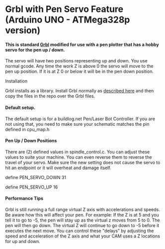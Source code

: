 # Grbl with Pen Servo Feature (Arduino UNO - ATMega328p version)

#### This is standard [Grbl](https://github.com/gnea/grbl) modified for use with a pen plotter that has a hobby servo for the pen up / down.

The servo will have two positions representing up and down. You use normal gcode. Any time the work Z is above 0 the servo will move to the pen up position. If it is at Z 0 or below it will be in the pen down position.

Installation

Grbl installs as a library. Install Grbl normally as [described here](https://github.com/gnea/grbl/wiki/Compiling-Grbl) and then copy the files in the repo over the Grbl files.

#### Default setup.

The default setup is for a buildlog.net Pen/Laser Bot Controller. If you are not using that, you need to make sure your schematic matches the pin defined in cpu_map.h

#### Pen Up / Down Positions

There are (2) defined values in spindle_control.c. You can adjust these values to suite your machine. You can even reverse them to reverse the travel of your servo. Make sure the new setting does not cause the servo to hit an endpoint or it will overheat and damage itself.

define PEN_SERVO_DOWN     31

define PEN_SERVO_UP       16

#### Performance Tips

Grbl is still running a full range virtual Z axis with accelerations and speeds. Be aware how this will affect your pen. For example: If the Z is at 5 and you tell it to go to -5, the pen will stay up as the virtual z moves from 5 to 0. The pen will then go down. The virtual Z will continue to go down to -5 before it executes the next move. You can control these "delays" by adjusting the speed and acceleration of the Z axis and what your CAM uses a Z locations for up and down.

 